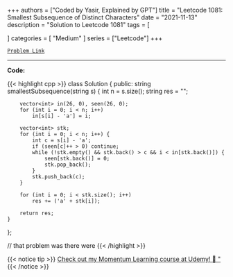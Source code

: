 
+++
authors = ["Coded by Yasir, Explained by GPT"]
title = "Leetcode 1081: Smallest Subsequence of Distinct Characters"
date = "2021-11-13"
description = "Solution to Leetcode 1081"
tags = [
    
]
categories = [
    "Medium"
]
series = ["Leetcode"]
+++



[`Problem Link`](https://leetcode.com/problems/smallest-subsequence-of-distinct-characters/description/)

---

**Code:**

{{< highlight cpp >}}
class Solution {
public:
    string smallestSubsequence(string s) {
        int n = s.size();
        string res = "";

        vector<int> in(26, 0), seen(26, 0);
        for (int i = 0; i < n; i++)
            in[s[i] - 'a'] = i;

        vector<int> stk;
        for (int i = 0; i < n; i++) {
            int c = s[i] - 'a';
            if (seen[c]++ > 0) continue;
            while (!stk.empty() && stk.back() > c && i < in[stk.back()]) {
                seen[stk.back()] = 0;
                stk.pop_back();
            }
            stk.push_back(c);
        }

        for (int i = 0; i < stk.size(); i++)
            res += ('a' + stk[i]);

        return res;
    }
};

// that problem was there were
{{< /highlight >}}


{{< notice tip >}}
[Check out my Momentum Learning course at Udemy! 🚀 "](https://www.udemy.com/course/blind-75-the-data-structures-and-algorithms-essentials/)
{{< /notice >}}

